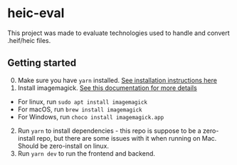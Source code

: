 # heic-eval

This project was made to evaluate technologies used to handle and convert .heif/heic files.

## Getting started

0. Make sure you have `yarn` installed. [See installation instructions here](https://yarnpkg.com/getting-started/install)
1. Install imagemagick. [See this documentation for more details](https://imagemagick.org/script/download.php)
  - For linux, run `sudo apt install imagemagick`
  - For macOS, run `brew install imagemagick`
  - For Windows, run `choco install imagemagick.app`
2. Run `yarn` to install dependencies - this repo is suppose to be a zero-install repo, but there are some issues with it when running on Mac. Should be zero-install on linux.
3. Run `yarn dev` to run the frontend and backend. 

